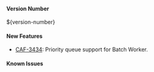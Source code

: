 #### Version Number
${version-number}

#### New Features
- [CAF-3434](https://jira.autonomy.com/browse/CAF-3434): Priority queue support for Batch Worker.

#### Known Issues
